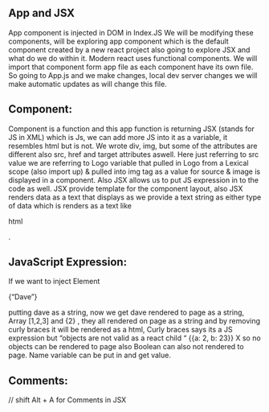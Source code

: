 ## App and JSX

App component is injected in DOM in Index.JS
We will be modifying these components, will be exploring app component which is the default component created by a new react project also going to explore JSX and what do we do within it. Modern react uses functional components. 
We will import that component form app file as each component have its own file. 
So going to App.js and we make changes, local dev server changes we will make automatic updates as will change this file.

## Component: 
Component is a function and this app function is returning JSX (stands for JS in XML) which is Js, we can add more JS into it as a variable, it resembles html  but is not. We wrote div, img, but some of the attributes are different also src, href and target attributes aswell. Here just referring to src value we are referring to Logo variable that pulled in Logo from a Lexical scope (also import up)  & pulled into img tag as a value for source & image is displayed in a component.  Also JSX allows us to put JS expression in to the code as well.
JSX provide template for the component layout, also JSX renders data as a text that displays as we provide a text string as either type of data which is renders as a text  like <p> html </p>.

## JavaScript Expression:
If we want to inject Element <p> {“Dave”} </P> putting dave as a string, now we get dave rendered to page as a string, Array [1,2,3] and {2} , they all rendered on page as a string and by removing curly braces it will be rendered as a html,  Curly braces says its a JS expression but “objects are not valid as a react child “ {{a: 2, b: 23}} X so no objects can be rendered to page also Boolean can also not rendered to page. Name variable can be put in and get value.

## Comments:
// shift Alt + A for Comments in JSX



